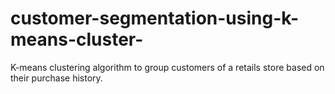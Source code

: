 # customer-segmentation-using-k-means-cluster-
K-means clustering algorithm to group customers of a retails store based on their purchase history.
